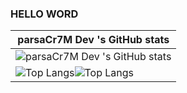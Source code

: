 

### HELLO WORD
| parsaCr7M Dev 's GitHub stats  |
| ------------- |
|![ parsaCr7M Dev 's GitHub stats](https://github-readme-stats.vercel.app/api?username=parsaCr766295&theme=dark&show_icons=true)
|![Top Langs](https://github-readme-stats.vercel.app/api/top-langs/?username=parsaCr766295&langs_count=8)![Top Langs](https://github-readme-stats.vercel.app/api/top-langs/?username=parsaCr766295&layout=compact)
